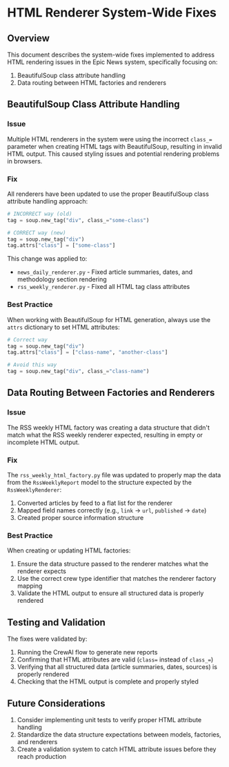 # HTML Renderer System-Wide Fixes

## Overview

This document describes the system-wide fixes implemented to address HTML rendering issues in the Epic News system, specifically focusing on:

1. BeautifulSoup class attribute handling
2. Data routing between HTML factories and renderers

## BeautifulSoup Class Attribute Handling

### Issue

Multiple HTML renderers in the system were using the incorrect `class_=` parameter when creating HTML tags with BeautifulSoup, resulting in invalid HTML output. This caused styling issues and potential rendering problems in browsers.

### Fix

All renderers have been updated to use the proper BeautifulSoup class attribute handling approach:

```python
# INCORRECT way (old)
tag = soup.new_tag("div", class_="some-class")

# CORRECT way (new)
tag = soup.new_tag("div")
tag.attrs["class"] = ["some-class"]
```

This change was applied to:

- `news_daily_renderer.py` - Fixed article summaries, dates, and methodology section rendering
- `rss_weekly_renderer.py` - Fixed all HTML tag class attributes

### Best Practice

When working with BeautifulSoup for HTML generation, always use the `attrs` dictionary to set HTML attributes:

```python
# Correct way
tag = soup.new_tag("div")
tag.attrs["class"] = ["class-name", "another-class"]

# Avoid this way
tag = soup.new_tag("div", class_="class-name")
```

## Data Routing Between Factories and Renderers

### Issue

The RSS weekly HTML factory was creating a data structure that didn't match what the RSS weekly renderer expected, resulting in empty or incomplete HTML output.

### Fix

The `rss_weekly_html_factory.py` file was updated to properly map the data from the `RssWeeklyReport` model to the structure expected by the `RssWeeklyRenderer`:

1. Converted articles by feed to a flat list for the renderer
2. Mapped field names correctly (e.g., `link` → `url`, `published` → `date`)
3. Created proper source information structure

### Best Practice

When creating or updating HTML factories:

1. Ensure the data structure passed to the renderer matches what the renderer expects
2. Use the correct crew type identifier that matches the renderer factory mapping
3. Validate the HTML output to ensure all structured data is properly rendered

## Testing and Validation

The fixes were validated by:

1. Running the CrewAI flow to generate new reports
2. Confirming that HTML attributes are valid (`class=` instead of `class_=`)
3. Verifying that all structured data (article summaries, dates, sources) is properly rendered
4. Checking that the HTML output is complete and properly styled

## Future Considerations

1. Consider implementing unit tests to verify proper HTML attribute handling
2. Standardize the data structure expectations between models, factories, and renderers
3. Create a validation system to catch HTML attribute issues before they reach production

